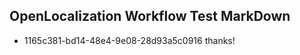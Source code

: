 ## OpenLocalization Workflow Test MarkDown
* 1165c381-bd14-48e4-9e08-28d93a5c0916 thanks!

<!--HONumber=Feb17_HO2-->


